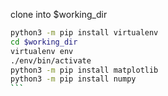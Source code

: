 clone into $working_dir

````bash
python3 -m pip install virtualenv
cd $working_dir
virtualenv env
./env/bin/activate
python3 -m pip install matplotlib
python3 -m pip install numpy
```
